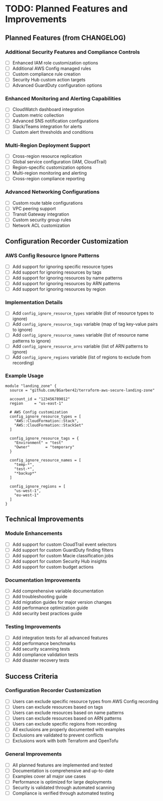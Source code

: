 # TODO: Planned Features and Improvements

## Planned Features (from CHANGELOG)

### Additional Security Features and Compliance Controls
- [ ] Enhanced IAM role customization options
- [ ] Additional AWS Config managed rules
- [ ] Custom compliance rule creation
- [ ] Security Hub custom action targets
- [ ] Advanced GuardDuty configuration options

### Enhanced Monitoring and Alerting Capabilities
- [ ] CloudWatch dashboard integration
- [ ] Custom metric collection
- [ ] Advanced SNS notification configurations
- [ ] Slack/Teams integration for alerts
- [ ] Custom alert thresholds and conditions

### Multi-Region Deployment Support
- [ ] Cross-region resource replication
- [ ] Global service configuration (IAM, CloudTrail)
- [ ] Region-specific customization options
- [ ] Multi-region monitoring and alerting
- [ ] Cross-region compliance reporting

### Advanced Networking Configurations
- [ ] Custom route table configurations
- [ ] VPC peering support
- [ ] Transit Gateway integration
- [ ] Custom security group rules
- [ ] Network ACL customization

## Configuration Recorder Customization

### AWS Config Resource Ignore Patterns
- [ ] Add support for ignoring specific resource types
- [ ] Add support for ignoring resources by tags
- [ ] Add support for ignoring resources by name patterns
- [ ] Add support for ignoring resources by ARN patterns
- [ ] Add support for ignoring resources by region

### Implementation Details
- [ ] Add `config_ignore_resource_types` variable (list of resource types to ignore)
- [ ] Add `config_ignore_resource_tags` variable (map of tag key-value pairs to ignore)
- [ ] Add `config_ignore_resource_names` variable (list of resource name patterns to ignore)
- [ ] Add `config_ignore_resource_arns` variable (list of ARN patterns to ignore)
- [ ] Add `config_ignore_regions` variable (list of regions to exclude from recording)

### Example Usage
```hcl
module "landing_zone" {
  source = "github.com/BGarber42/terraform-aws-secure-landing-zone"

  account_id = "123456789012"
  region     = "us-east-1"
  
  # AWS Config customization
  config_ignore_resource_types = [
    "AWS::CloudFormation::Stack",
    "AWS::CloudFormation::StackSet"
  ]
  
  config_ignore_resource_tags = {
    "Environment" = "test"
    "Owner"       = "temporary"
  }
  
  config_ignore_resource_names = [
    "temp-*",
    "test-*",
    "*backup*"
  ]
  
  config_ignore_regions = [
    "us-west-1",
    "eu-west-1"
  ]
}
```

## Technical Improvements

### Module Enhancements
- [ ] Add support for custom CloudTrail event selectors
- [ ] Add support for custom GuardDuty finding filters
- [ ] Add support for custom Macie classification jobs
- [ ] Add support for custom Security Hub insights
- [ ] Add support for custom budget actions

### Documentation Improvements
- [ ] Add comprehensive variable documentation
- [ ] Add troubleshooting guide
- [ ] Add migration guides for major version changes
- [ ] Add performance optimization guide
- [ ] Add security best practices guide

### Testing Improvements
- [ ] Add integration tests for all advanced features
- [ ] Add performance benchmarks
- [ ] Add security scanning tests
- [ ] Add compliance validation tests
- [ ] Add disaster recovery tests

## Success Criteria

### Configuration Recorder Customization
- [ ] Users can exclude specific resource types from AWS Config recording
- [ ] Users can exclude resources based on tags
- [ ] Users can exclude resources based on name patterns
- [ ] Users can exclude resources based on ARN patterns
- [ ] Users can exclude specific regions from recording
- [ ] All exclusions are properly documented with examples
- [ ] Exclusions are validated to prevent conflicts
- [ ] Exclusions work with both Terraform and OpenTofu

### General Improvements
- [ ] All planned features are implemented and tested
- [ ] Documentation is comprehensive and up-to-date
- [ ] Examples cover all major use cases
- [ ] Performance is optimized for large deployments
- [ ] Security is validated through automated scanning
- [ ] Compliance is verified through automated testing 